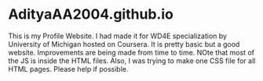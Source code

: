 # AdityaAA2004.github.io
This is my Profile Website. I had made it for WD4E specialization by University of Michigan hosted on Coursera. It is pretty basic but a good website. Improvements are being made from time to time.
NOte that most of the JS is inside the HTML files. Also, I was trying to make one CSS file for all HTML pages. Please help if possible.
